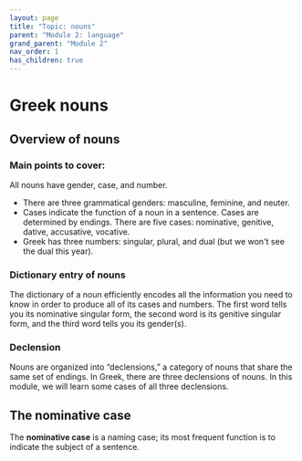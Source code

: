 ```yaml
---
layout: page
title: "Topic: nouns"
parent: "Module 2: language"
grand_parent: "Module 2"
nav_order: 1
has_children: true
---
```



# Greek nouns 

## Overview of nouns 

### Main points to cover:

All nouns have gender, case, and number.
- There are three grammatical genders: masculine, feminine, and neuter.
- Cases indicate the function of a noun in a sentence. Cases are determined by endings. There are five cases: nominative, genitive, dative, accusative, vocative. 
- Greek has three numbers: singular, plural, and dual (but we won't see the dual this year). 

### Dictionary entry of nouns 

The dictionary of a noun efficiently encodes all the information you need to know in order to produce all of its cases and numbers. The first word tells you its nominative singular form, the second word is its genitive singular form, and the third word tells you its gender(s).

### Declension 

Nouns are organized into “declensions,” a category of nouns that share the same set of endings. In Greek, there are three declensions of nouns. In this module, we will learn some cases of all three declensions.

## The nominative case 

The **nominative case** is a naming case; its most frequent function is to indicate the subject of a sentence. 

